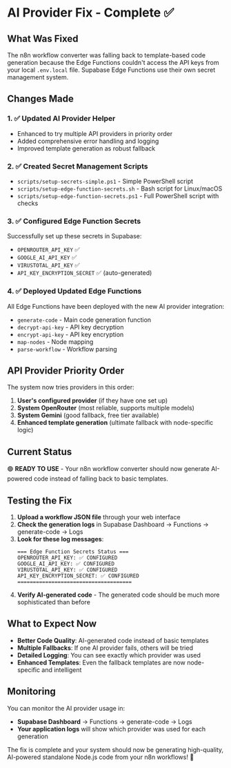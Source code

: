 # AI Provider Fix - Complete ✅

## What Was Fixed

The n8n workflow converter was falling back to template-based code generation because the Edge Functions couldn't access the API keys from your local `.env.local` file. Supabase Edge Functions use their own secret management system.

## Changes Made

### 1. ✅ Updated AI Provider Helper
- Enhanced to try multiple API providers in priority order
- Added comprehensive error handling and logging
- Improved template generation as robust fallback

### 2. ✅ Created Secret Management Scripts
- `scripts/setup-secrets-simple.ps1` - Simple PowerShell script
- `scripts/setup-edge-function-secrets.sh` - Bash script for Linux/macOS
- `scripts/setup-edge-function-secrets.ps1` - Full PowerShell script with checks

### 3. ✅ Configured Edge Function Secrets
Successfully set up these secrets in Supabase:
- `OPENROUTER_API_KEY` ✅
- `GOOGLE_AI_API_KEY` ✅ 
- `VIRUSTOTAL_API_KEY` ✅
- `API_KEY_ENCRYPTION_SECRET` ✅ (auto-generated)

### 4. ✅ Deployed Updated Edge Functions
All Edge Functions have been deployed with the new AI provider integration:
- `generate-code` - Main code generation function
- `decrypt-api-key` - API key decryption
- `encrypt-api-key` - API key encryption
- `map-nodes` - Node mapping
- `parse-workflow` - Workflow parsing

## API Provider Priority Order

The system now tries providers in this order:

1. **User's configured provider** (if they have one set up)
2. **System OpenRouter** (most reliable, supports multiple models)
3. **System Gemini** (good fallback, free tier available)
4. **Enhanced template generation** (ultimate fallback with node-specific logic)

## Current Status

🟢 **READY TO USE** - Your n8n workflow converter should now generate AI-powered code instead of falling back to basic templates.

## Testing the Fix

1. **Upload a workflow JSON file** through your web interface
2. **Check the generation logs** in Supabase Dashboard → Functions → generate-code → Logs
3. **Look for these log messages**:
   ```
   === Edge Function Secrets Status ===
   OPENROUTER_API_KEY: ✅ CONFIGURED
   GOOGLE_AI_API_KEY: ✅ CONFIGURED
   VIRUSTOTAL_API_KEY: ✅ CONFIGURED
   API_KEY_ENCRYPTION_SECRET: ✅ CONFIGURED
   =====================================
   ```
4. **Verify AI-generated code** - The generated code should be much more sophisticated than before

## What to Expect Now

- **Better Code Quality**: AI-generated code instead of basic templates
- **Multiple Fallbacks**: If one AI provider fails, others will be tried
- **Detailed Logging**: You can see exactly which provider was used
- **Enhanced Templates**: Even the fallback templates are now node-specific and intelligent

## Monitoring

You can monitor the AI provider usage in:
- **Supabase Dashboard** → Functions → generate-code → Logs
- **Your application logs** will show which provider was used for each generation

The fix is complete and your system should now be generating high-quality, AI-powered standalone Node.js code from your n8n workflows! 🎉